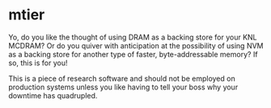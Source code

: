 # mtier

Yo, do you like the thought of using DRAM as a backing store for your KNL MCDRAM? Or do you quiver with anticipation at the possibility of using NVM as a backing store for another type of faster, byte-addressable memory? If so, this is for you!

This is a piece of research software and should not be employed on production systems unless you like having to tell your boss why your downtime has quadrupled.
